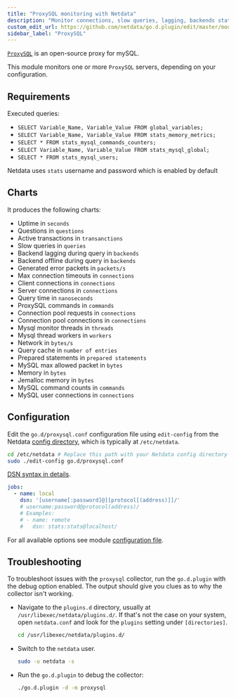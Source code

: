 ```yaml
---
title: "ProxySQL monitoring with Netdata"
description: "Monitor connections, slow queries, lagging, backends status and more with zero configuration and per-second metric granularity."
custom_edit_url: https://github.com/netdata/go.d.plugin/edit/master/modules/proxysql/README.md
sidebar_label: "ProxySQL"
---
```




[`ProxySQL`](https://www.proxysql.com/) is an open-source proxy for mySQL.

This module monitors one or more `ProxySQL` servers, depending on your configuration.

## Requirements

Executed queries:

- `SELECT Variable_Name, Variable_Value FROM global_variables;`
- `SELECT Variable_Name, Variable_Value FROM stats_memory_metrics;`
- `SELECT * FROM stats_mysql_commands_counters;`
- `SELECT Variable_Name, Variable_Value FROM stats_mysql_global;`
- `SELECT * FROM stats_mysql_users;`


Netdata uses `stats` username and password which is enabled by default

## Charts

It produces the following charts:

- Uptime in `seconds`
- Questions in `questions`
- Active transactions in `transanctions`
- Slow queries in `queries`
- Backend lagging during query in `backends`
- Backend offline during query in `backends`
- Generated error packets in `packets/s`
- Max connection timeouts in `connections`
- Client connections in `connections`
- Server connections in `connections`
- Query time in `nanoseconds`
- ProxySQL commands in `commands`
- Connection  pool requests in `connections`
- Connection  pool connections in `connections`
- Mysql monitor threads in `threads`
- Mysql thread workers in `workers`
- Network in `bytes/s`
- Query cache in `number of entries`
- Prepared statements in `prepared statements`
- MySQL max allowed packet in `bytes`
- Memory in `bytes`
- Jemalloc memory in `bytes`
- MySQL command counts in `commands`
- MySQL user connections in `connections` 


## Configuration

Edit the `go.d/proxysql.conf` configuration file using `edit-config` from the
Netdata [config directory](/docs/configure/nodes), which is typically at `/etc/netdata`.

```bash
cd /etc/netdata # Replace this path with your Netdata config directory
sudo ./edit-config go.d/proxysql.conf
```

[DSN syntax in details](https://github.com/go-sql-driver/mysql#dsn-data-source-name).

```yaml
jobs:
  - name: local
    dsn: '[username[:password]@][protocol[(address)]]/'
    # username:password@protocol(address)/
    # Examples:
    # - name: remote
    #   dsn: stats:stats@localhost/
```

For all available options see
module [configuration file](https://github.com/netdata/go.d.plugin/blob/master/config/go.d/proxysql.conf).

## Troubleshooting

To troubleshoot issues with the `proxysql` collector, run the `go.d.plugin` with the debug option enabled. The output
should give you clues as to why the collector isn't working.

- Navigate to the `plugins.d` directory, usually at `/usr/libexec/netdata/plugins.d/`. If that's not the case on
  your system, open `netdata.conf` and look for the `plugins` setting under `[directories]`.

  ```bash
  cd /usr/libexec/netdata/plugins.d/
  ```

- Switch to the `netdata` user.

  ```bash
  sudo -u netdata -s
  ```

- Run the `go.d.plugin` to debug the collector:

  ```bash
  ./go.d.plugin -d -m proxysql
  ```

